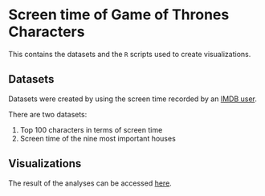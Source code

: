 # Screen time of Game of Thrones Characters
This contains the datasets and the `R` scripts used to create visualizations.

## Datasets
Datasets were created by using the screen time recorded by an [IMDB user](www.imdb.com/list/ls076752033/).

There are two datasets:
1. Top 100 characters in terms of screen time 
2. Screen time of the nine most important houses

## Visualizations
The result of the analyses can be accessed [here](https://thenextweb.com/contributors/2017/10/06/data-analysis-reveals-main-character-along-game-thrones/#.tnw_ODZXUMhZ).
